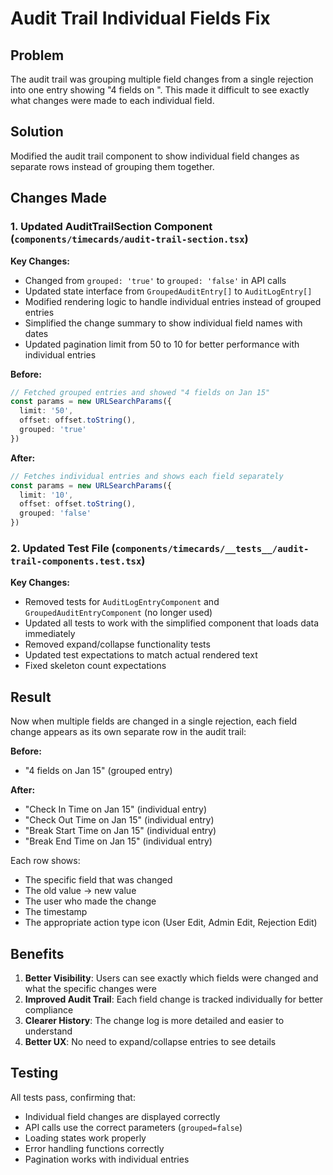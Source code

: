 # Audit Trail Individual Fields Fix

## Problem
The audit trail was grouping multiple field changes from a single rejection into one entry showing "4 fields on <date>". This made it difficult to see exactly what changes were made to each individual field.

## Solution
Modified the audit trail component to show individual field changes as separate rows instead of grouping them together.

## Changes Made

### 1. Updated AuditTrailSection Component (`components/timecards/audit-trail-section.tsx`)

**Key Changes:**
- Changed from `grouped: 'true'` to `grouped: 'false'` in API calls
- Updated state interface from `GroupedAuditEntry[]` to `AuditLogEntry[]`
- Modified rendering logic to handle individual entries instead of grouped entries
- Simplified the change summary to show individual field names with dates
- Updated pagination limit from 50 to 10 for better performance with individual entries

**Before:**
```typescript
// Fetched grouped entries and showed "4 fields on Jan 15"
const params = new URLSearchParams({
  limit: '50',
  offset: offset.toString(),
  grouped: 'true'
})
```

**After:**
```typescript
// Fetches individual entries and shows each field separately
const params = new URLSearchParams({
  limit: '10',
  offset: offset.toString(),
  grouped: 'false'
})
```

### 2. Updated Test File (`components/timecards/__tests__/audit-trail-components.test.tsx`)

**Key Changes:**
- Removed tests for `AuditLogEntryComponent` and `GroupedAuditEntryComponent` (no longer used)
- Updated all tests to work with the simplified component that loads data immediately
- Removed expand/collapse functionality tests
- Updated test expectations to match actual rendered text
- Fixed skeleton count expectations

## Result

Now when multiple fields are changed in a single rejection, each field change appears as its own separate row in the audit trail:

**Before:**
- "4 fields on Jan 15" (grouped entry)

**After:**
- "Check In Time on Jan 15" (individual entry)
- "Check Out Time on Jan 15" (individual entry)  
- "Break Start Time on Jan 15" (individual entry)
- "Break End Time on Jan 15" (individual entry)

Each row shows:
- The specific field that was changed
- The old value → new value
- The user who made the change
- The timestamp
- The appropriate action type icon (User Edit, Admin Edit, Rejection Edit)

## Benefits

1. **Better Visibility**: Users can see exactly which fields were changed and what the specific changes were
2. **Improved Audit Trail**: Each field change is tracked individually for better compliance
3. **Clearer History**: The change log is more detailed and easier to understand
4. **Better UX**: No need to expand/collapse entries to see details

## Testing

All tests pass, confirming that:
- Individual field changes are displayed correctly
- API calls use the correct parameters (`grouped=false`)
- Loading states work properly
- Error handling functions correctly
- Pagination works with individual entries